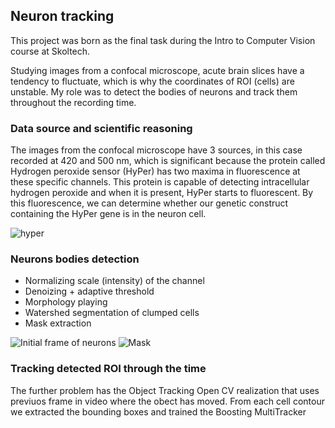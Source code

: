 ## Neuron tracking

This project was born as the final task during the Intro to Computer Vision course at Skoltech.

Studying images from a confocal microscope, acute brain slices have a tendency to fluctuate, which is why the coordinates of ROI (cells) are unstable.
My role was to detect the bodies of neurons and track them throughout the recording time.

### Data source and scientific  reasoning
The images from the confocal microscope have 3 sources, in this case recorded at 420 and 500 nm, which is significant because the protein called Hydrogen peroxide sensor (HyPer) has two maxima in fluorescence at these specific channels. This protein is capable of detecting intracellular hydrogen peroxide and when it is present, HyPer starts to fluorescent. By this fluorescence, we can determine whether our genetic construct containing the HyPer gene is in the neuron cell.

![hyper](https://user-images.githubusercontent.com/70488161/209573360-f0c2f6ba-ae8e-43d7-b144-2fa259477207.png)


### Neurons bodies detection

- Normalizing scale (intensity) of the channel
- Denoizing + adaptive threshold
- Morphology playing
- Watershed segmentation of clumped cells
- Mask extraction


![Initial frame of neurons](https://user-images.githubusercontent.com/70488161/209572605-7a19b012-fd33-454c-96c7-0f0f513b40fd.png) ![Mask](https://user-images.githubusercontent.com/70488161/209572705-83ef2d64-4c40-4962-9b94-4d91a6c6f17a.png)


### Tracking detected ROI through the time

The further problem has the Object Tracking Open CV realization that uses previuos frame in video where the obect has moved. From each cell contour we extracted the bounding boxes and trained the Boosting MultiTracker 
